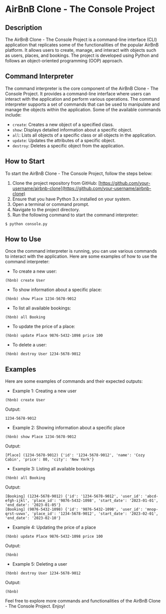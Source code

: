 <div>
  <img src="https://user-images.githubusercontent.com/69850751/175876062-f252cc1b-bd44-46b3-9ddb-a7692b2eede4.png"     alt="">
</div>



# AirBnB Clone - The Console Project

## Description
The AirBnB Clone - The Console Project is a command-line interface (CLI) application that replicates some of the functionalities of the popular AirBnB platform. It allows users to create, manage, and interact with objects such as users, places, and bookings. The project is developed using Python and follows an object-oriented programming (OOP) approach.

## Command Interpreter
The command interpreter is the core component of the AirBnB Clone - The Console Project. It provides a command-line interface where users can interact with the application and perform various operations. The command interpreter supports a set of commands that can be used to manipulate and manage the objects within the application. Some of the available commands include:

- `create`: Creates a new object of a specified class.
- `show`: Displays detailed information about a specific object.
- `all`: Lists all objects of a specific class or all objects in the application.
- `update`: Updates the attributes of a specific object.
- `destroy`: Deletes a specific object from the application.

## How to Start
To start the AirBnB Clone - The Console Project, follow the steps below:

1. Clone the project repository from GitHub: [https://github.com/your-username/airbnb-clone](https://github.com/your-username/airbnb-clone)
2. Ensure that you have Python 3.x installed on your system.
3. Open a terminal or command prompt.
4. Navigate to the project directory.
5. Run the following command to start the command interpreter:

```
$ python console.py
```

## How to Use
Once the command interpreter is running, you can use various commands to interact with the application. Here are some examples of how to use the command interpreter:

- To create a new user:
```
(hbnb) create User
```

- To show information about a specific place:
```
(hbnb) show Place 1234-5678-9012
```

- To list all available bookings:
```
(hbnb) all Booking
```

- To update the price of a place:
```
(hbnb) update Place 9876-5432-1098 price 100
```

- To delete a user:
```
(hbnb) destroy User 1234-5678-9012
```

## Examples
Here are some examples of commands and their expected outputs:

- Example 1: Creating a new user
```
(hbnb) create User
```
Output:
```
1234-5678-9012
```

- Example 2: Showing information about a specific place
```
(hbnb) show Place 1234-5678-9012
```
Output:
```
[Place] (1234-5678-9012) {'id': '1234-5678-9012', 'name': 'Cozy Cabin', 'price': 80, 'city': 'New York'}
```

- Example 3: Listing all available bookings
```
(hbnb) all Booking
```
Output:
```
[Booking] (1234-5678-9012) {'id': '1234-5678-9012', 'user_id': 'abcd-efgh-ijkl', 'place_id': '9876-5432-1098', 'start_date': '2023-01-01', 'end_date': '2023-01-05'}
[Booking] (9876-5432-1098) {'id': '9876-5432-1098', 'user_id': 'mnop-qrst-uvwx', 'place_id': '1234-5678-9012', 'start_date': '2023-02-01', 'end_date': '2023-02-10'}
```

- Example 4: Updating the price of a place
```
(hbnb) update Place 9876-5432-1098 price 100
```
Output:
```
(hbnb)
```

- Example 5: Deleting a user
```
(hbnb) destroy User 1234-5678-9012
```
Output:
```
(hbnb)
```

Feel free to explore more commands and functionalities of the AirBnB Clone - The Console Project. Enjoy!